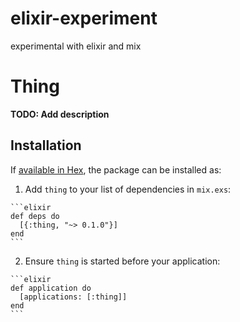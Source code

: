 # elixir-experiment
experimental with elixir and mix


# Thing

**TODO: Add description**

## Installation

If [available in Hex](https://hex.pm/docs/publish), the package can be installed as:

  1. Add `thing` to your list of dependencies in `mix.exs`:

    ```elixir
    def deps do
      [{:thing, "~> 0.1.0"}]
    end
    ```

  2. Ensure `thing` is started before your application:

    ```elixir
    def application do
      [applications: [:thing]]
    end
    ```

